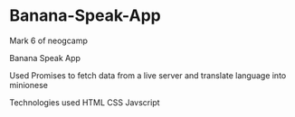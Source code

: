 # Banana-Speak-App
 Mark 6 of neogcamp

 Banana Speak App


Used Promises to fetch data from a live  server and translate language into minionese 

Technologies used
HTML CSS Javscript
